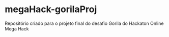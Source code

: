 # megaHack-gorilaProj
Repositório criado para o projeto final do desafio Gorila do Hackaton Online Mega Hack
